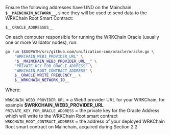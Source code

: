 Ensure the following addresses have UND on the Mainchain **`$__MAINCHAIN_NETWORK__`**,
since they will be used to send data to the WRKChain Root Smart Contract:

```text
$__ORACLE_ADDRESSES__
```

On each computer responsible for running the WRKChain Oracle (usually one or
more Validator nodes), run:

```bash
go run $$GOPATH/src/github.com/unification-com/oracle/oracle.go \
    "WRKCHAIN_WEB3_PROVIDER_URL" \
    "$__MAINCHAIN_WEB3_PROVIDER_URL__" \
    "PRIVATE_KEY_FOR_ORACLE_ADDRESS" \
    "WRKCHAIN_ROOT_CONTRACT_ADDRESS" \
    $__ORACLE_WRITE_FREQUENCY__ \
    $__WRKCHAIN_NETWORK_ID__
```

Where:

`WRKCHAIN_WEB3_PROVIDER_URL` = a Web3 provider URL for your WRKChain, for example
**$__WRKCHAIN_WEB3_PROVIDER_URL__**  
`PRIVATE_KEY_FOR_ORACLE_ADDRESS` = the private key for the Oracle Address which 
will write to the WRKChain Root smart contract  
`WRKCHAIN_ROOT_CONTRACT_ADDRESS` = the address of your deployed WRKChain Root
smart contract on Mainchain, acquired during Section 2.2

